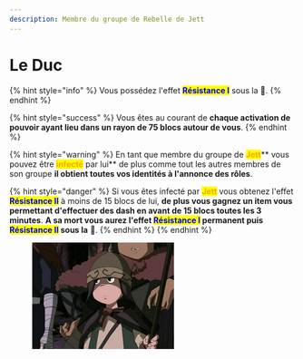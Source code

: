 ```yaml
---
description: Membre du groupe de Rebelle de Jett
---
```


# Le Duc

{% hint style="info" %}
Vous possédez l'effet <mark style="color:blue;">**Résistance I**</mark> sous la :corn:.
{% endhint %}

{% hint style="success" %}
Vous êtes au courant de **chaque activation de pouvoir ayant lieu dans un rayon de 75 blocs autour de vous**.
{% endhint %}

{% hint style="warning" %}
En tant que membre du groupe de <mark style="color:orange;">**Jett**</mark>** vous pouvez être **<mark style="color:orange;">**infecté**</mark>** par lui** de plus comme tout les autres membres de son groupe **il obtient toutes vos identités à l'annonce des rôles**.

{% hint style="danger" %}
Si vous êtes infecté par <mark style="color:orange;">**Jett**</mark> vous obtenez l'effet <mark style="color:blue;">**Résistance II**</mark> à moins de 15 blocs de lui, **de plus vous gagnez un item vous permettant d'effectuer des dash en avant de 15 blocs toutes les 3 minutes**. **A sa mort vous aurez l'effet **<mark style="color:blue;">**Résistance I**</mark>** permanent puis **<mark style="color:blue;">**Résistance II**</mark>** sous la** :corn:.
{% endhint %}
{% endhint %}

<figure><img src="../../.gitbook/assets/Le_Duc.webp" alt=""><figcaption></figcaption></figure>
